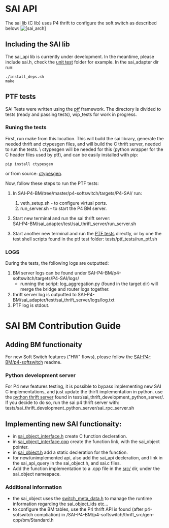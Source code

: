 # SAI API
The sai lib (C lib) uses P4 thrift to configure the soft switch as described below:
![[sai_arch]](https://github.com/Mellanox/SAI-P4-BM/blob/master/p4-softswitch/docs/SAI_arch.PNG)  

## Including the SAI lib
The sai_api lib is currently under development.
In the meantime, please include sai.h, check the [unit test](test/unittest) folder for example.
In the sai_adapter dir run:  
```
./install_deps.sh  
make
```

## PTF tests
SAI Tests were written using the [ptf](https://github.com/p4lang/ptf) framework. 
The directory is divided to tests (ready and passing tests), wip_tests for work in progress.

### Runing the tests
First, run make from this location. This will build the sai library, generate the needed thrift and ctypesgen files, and will build the C thrift server, needed to run the tests. \\
ctypesgen will be needed  for this (python wrapper for the C header files used by ptf), and can be easily installed with pip:  
```shell
pip install ctypesgen
```  
or from source: [ctypesgen](https://github.com/davidjamesca/ctypesgen).

Now, follow these steps to run the PTF tests:  
1. In SAI-P4-BM/tree/master/p4-softswitch/targets/P4-SAI/ run:  
    1. veth_setup.sh  - to configure virtual ports. 
    2. run_server.sh  - to start the P4 BM server.  

2. Start new terminal and run the sai thrift server:  
    SAI-P4-BM/sai_adapter/test/sai_thrift_server/run_server.sh

3. Start another new terminal and run the [PTF tests](test/ptf_tests/) directly, or by one the test shell scripts found in the ptf test folder:  tests/ptf_tests/run_ptf.sh

### LOGS
During the tests, the following logs are outputted:
1) BM server logs can be found under SAI-P4-BM/p4-softswitch/targets/P4-SAI/logs/
    - running the script: log_aggregation.py (found in the target dir) will merge the bridge and router logs together.
2) thrift server log is outputted to SAI-P4-BM/sai_adapter/test/sai_thrift_server/logs/log.txt
3) PTF log is stdout.  

# SAI BM Contribution Guide
## Adding BM functionaity
For new Soft Switch features ("HW" flows), please follow the [SAI-P4-BM/p4-softswitch](../SAI-P4-BM/p4-softswitch/) readme.
### Python development server
For P4 new features testing, it is possible to bypass implementing new SAI C implementations, and just update the thirft implementation in python.
use the [python thrift server](test/sai_thrift_development_python_server/) found in test/sai_thrift_development_python_server/.
If you decide to do so, run the sai p4 thrift server with:
tests/sai_thrift_development_python_server/sai_rpc_server.sh

## Implementing new SAI functionaity:
* in [sai_object_interface.h](inc/sai_object_interface.h) create C function decleration. 
* in [sai_object_interface.cpp](src/sai_object_interface.cpp) create the function link, with the sai_object pointer.
* in [sai_object.h](inc/sai_object.h) add a static decleration for the function.
* for new/unimplemented api, also add the sai_api decleration, and link in the sai_api_query in the sai_object.h, and sai.c files.
* Add the function implementation to a .cpp file in the [src/](src/) dir, under the sai_object namespace.
### Additional information
* the sai_object uses the [switch_meta_data.h](inc/switch_meta_data.h) to manage the runtime information regarding the sai_object_ids etc... 
* to configure the BM tables, use the P4 thrift API is found (after p4-sofswitch compliation) in /SAI-P4-BM/p4-softswitch/thrift_src/gen-cpp/bm/Standard.h
